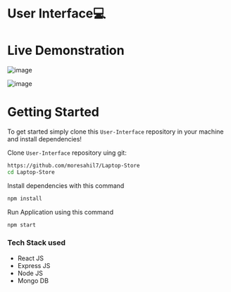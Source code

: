 # User Interface💻

# Live Demonstration


![image](https://user-images.githubusercontent.com/82169025/148420917-3d3b4f3c-6ccd-4394-9028-336544ef1b96.png)


![image](https://user-images.githubusercontent.com/82169025/148421009-91bdc07e-fc7f-4022-a814-32e7a67ed4ac.png)

# Getting Started
To get started  simply clone this `User-Interface` repository in your machine and install dependencies!

Clone `User-Interface` repository uing git:
```bash
https://github.com/moresahil7/Laptop-Store
cd Laptop-Store
```
Install dependencies with this command
```bash
npm install
```
Run Application using this command
```bash
npm start
```

### Tech Stack used
* React JS
* Express JS
* Node JS
* Mongo DB
